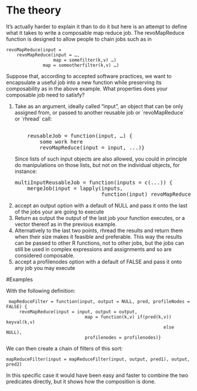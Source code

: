 # The theory
It’s actually harder to explain it than to do it but here is an attempt to define what it takes to write a composable map reduce job.
The revoMapReduce function is designed to allow people to chain jobs such as in 

    revoMapReduce(input =
        revoMapReduce(input = …,
                      map = somefilter(k,v) …)
                  map = someotherfilter(k,v) …)

Suppose that, according to accepted software practices, we want to
encapsulate a useful job into a new function while preserving its
composability as in the above example. What properties does your
composable job need to satisfy?

<ol>
<li> Take as an argument, ideally called “input”, an object that can be only assigned from, or passed to another reusable job or `revoMapReduce`
or `rhread`  call:

<pre> 
    reusableJob = function(input, …) {
        some work here
        revoMapReduce(input = input, ...)}
</pre>		

Since lists of such input objects are also allowed, you could in principle do manipulations on those lists, but not on the individual objects, for instance:
    
<pre>
multiInputReusableJob = function(inputs = c(...)) {
    mergeJob(input = lapply(inputs,
                            function(input) revoMapReduce(input = input ...), ...)}
</pre>		  
<li> accept an output option with a default of NULL and pass it onto the last of the jobs your are going to execute
<li> Return as output the output of the last job your function executes, or a vector thereof as in the previous example.
<li> Alternatively to the last two points, rhread the results and return
    them when their size makes it feasible and preferable. 	
	This way the results can be passed to other R functions, not to other jobs, but the jobs can still be used in complex expressions and assignments and so are considered composable.
<li> accept a profilenodes option with a default of FALSE and pass it onto any job you may execute
</ol>
#Examples

With the following definition:
   
     mapReduceFilter = function(input, output = NULL, pred, profileNodes = FALSE) {
         revoMapReduce(input = input, output = output, 
                                  map = function(k,v) if(pred(k,v)) keyval(k,v) 
                                                                else NULL), 
								  profilenodes = profilenodes)}
								  
We can  then create a chain of filters of this sort:
    
	mapReduceFilter(input = mapReduceFilter(input, output, pred1), output, pred2)
	
In this specific case it would have been easy and faster to combine the two predicates directly, but it shows how the composition is done.
